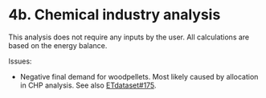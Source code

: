 # 4b. Chemical industry analysis

This analysis does not require any inputs by the user. All calculations are based on the energy balance.

Issues:

- Negative final demand for woodpellets. Most likely caused by allocation in CHP analysis. See also [ETdataset#175](https://github.com/quintel/etdataset/issues/175).